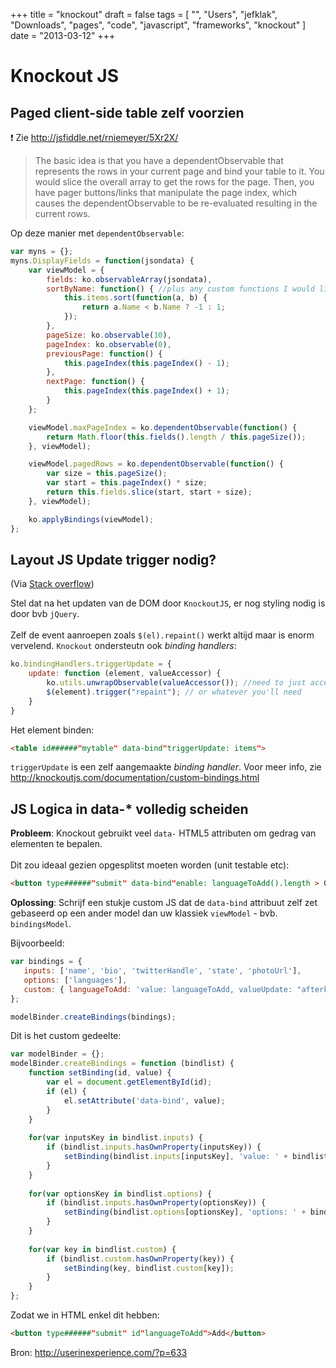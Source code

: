 +++
title = "knockout"
draft = false
tags = [
    "",
    "Users",
    "jefklak",
    "Downloads",
    "pages",
    "code",
    "javascript",
    "frameworks",
    "knockout"
]
date = "2013-03-12"
+++
# Knockout JS 

## Paged client-side table zelf voorzien 

:exclamation: Zie http://jsfiddle.net/rniemeyer/5Xr2X/

> The basic idea is that you have a dependentObservable that represents the rows in your current page and bind your table to it. You would slice the overall array to get the rows for the page. Then, you have pager buttons/links that manipulate the page index, which causes the dependentObservable to be re-evaluated resulting in the current rows.

Op deze manier met `dependentObservable`:

```javascript
var myns = {};
myns.DisplayFields = function(jsondata) {
    var viewModel = {
        fields: ko.observableArray(jsondata),
        sortByName: function() { //plus any custom functions I would like to perform
            this.items.sort(function(a, b) {
                return a.Name < b.Name ? -1 : 1;
            });
        },
        pageSize: ko.observable(10),
        pageIndex: ko.observable(0),
        previousPage: function() {
            this.pageIndex(this.pageIndex() - 1);
        },
        nextPage: function() {
            this.pageIndex(this.pageIndex() + 1);
        }
    };

    viewModel.maxPageIndex = ko.dependentObservable(function() {
        return Math.floor(this.fields().length / this.pageSize());
    }, viewModel);

    viewModel.pagedRows = ko.dependentObservable(function() {
        var size = this.pageSize();
        var start = this.pageIndex() * size;
        return this.fields.slice(start, start + size);
    }, viewModel);

    ko.applyBindings(viewModel);
};
```


## Layout JS Update trigger nodig? 

(Via [Stack overflow](http://stackoverflow.com/questions/5598751/knockoutjs-utilizing-jquery-tablesorter-with-a-jquery-tmpl-generated-table))

Stel dat na het updaten van de DOM door `KnockoutJS`, er nog styling nodig is door bvb `jQuery`. <br/><br/>
Zelf de event aanroepen zoals `$(el).repaint()` werkt altijd maar is enorm vervelend. `Knockout` ondersteutn ook *binding handlers*:

```javascript
ko.bindingHandlers.triggerUpdate = {
    update: function (element, valueAccessor) {
        ko.utils.unwrapObservable(valueAccessor()); //need to just access the observable to create the subscription
        $(element).trigger("repaint"); // or whatever you'll need
    }
}
```

Het element binden:

```html
<table id######"mytable" data-bind"triggerUpdate: items">
```

`triggerUpdate` is een zelf aangemaakte *binding handler*. Voor meer info, zie http://knockoutjs.com/documentation/custom-bindings.html

## JS Logica in data-* volledig scheiden 

**Probleem**: Knockout gebruikt veel `data-` HTML5 attributen om gedrag van elementen te bepalen. <br/><br/>
Dit zou ideaal gezien opgesplitst moeten worden (unit testable etc):

```html
<button type######"submit" data-bind"enable: languageToAdd().length > 0, click: addLanguage">Add</button>
```

**Oplossing**: Schrijf een stukje custom JS dat de `data-bind` attribuut zelf zet gebaseerd op een ander model dan uw klassiek `viewModel` - bvb. `bindingsModel`.

Bijvoorbeeld:

```javascript
var bindings = {
   inputs: ['name', 'bio', 'twitterHandle', 'state', 'photoUrl'],
   options: ['languages'],
   custom: { languageToAdd: 'value: languageToAdd, valueUpdate: "afterkeydown"' }
};

modelBinder.createBindings(bindings);
```

Dit is het custom gedeelte:

```javascript
var modelBinder = {};
modelBinder.createBindings = function (bindlist) {
    function setBinding(id, value) {
        var el = document.getElementById(id);
        if (el) {
            el.setAttribute('data-bind', value);
        }
    }
    
    for(var inputsKey in bindlist.inputs) {
        if (bindlist.inputs.hasOwnProperty(inputsKey)) {
            setBinding(bindlist.inputs[inputsKey], 'value: ' + bindlist.inputs[inputsKey]);
        }
    }
        
    for(var optionsKey in bindlist.options) {
        if (bindlist.inputs.hasOwnProperty(optionsKey)) {
            setBinding(bindlist.options[optionsKey], 'options: ' + bindlist.options[optionsKey]);
        }
    }
        
    for(var key in bindlist.custom) {
        if (bindlist.custom.hasOwnProperty(key)) {
            setBinding(key, bindlist.custom[key]);
        }
    }
};
```

Zodat we in HTML enkel dit hebben:

```html
<button type######"submit" id"languageToAdd">Add</button>
```

Bron: http://userinexperience.com/?p=633